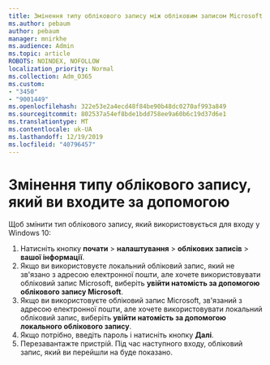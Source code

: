```yaml
---
title: Змінення типу облікового запису між обліковим записом Microsoft і локальним обліковим записом
ms.author: pebaum
author: pebaum
manager: mnirkhe
ms.audience: Admin
ms.topic: article
ROBOTS: NOINDEX, NOFOLLOW
localization_priority: Normal
ms.collection: Adm_O365
ms.custom:
- "3450"
- "9001449"
ms.openlocfilehash: 322e53e2a4ecd48f84be90b48dc0270af993a849
ms.sourcegitcommit: 802537a54ef8bde1bdd758ee9a60b6c19d37d6e1
ms.translationtype: MT
ms.contentlocale: uk-UA
ms.lasthandoff: 12/19/2019
ms.locfileid: "40796457"
---
```

# <a name="change-the-account-type-that-you-sign-in-with"></a>Змінення типу облікового запису, який ви входите за допомогою

Щоб змінити тип облікового запису, який використовується для входу у Windows 10:

1. Натисніть кнопку **почати** > **налаштування** > **облікових записів** > **вашої інформації**.
2. Якщо ви використовуєте локальний обліковий запис, який не зв'язано з адресою електронної пошти, але хочете використовувати обліковий запис Microsoft, виберіть **увійти натомість за допомогою облікового запису Microsoft**.
3. Якщо ви використовуєте обліковий запис Microsoft, зв'язаний з адресою електронної пошти, але хочете використовувати локальний обліковий запис, виберіть **увійти натомість за допомогою локального облікового запису**.
4. Якщо потрібно, введіть пароль і натисніть кнопку **Далі**.
5. Перезавантажте пристрій. Під час наступного входу, обліковий запис, який ви перейшли на буде показано.